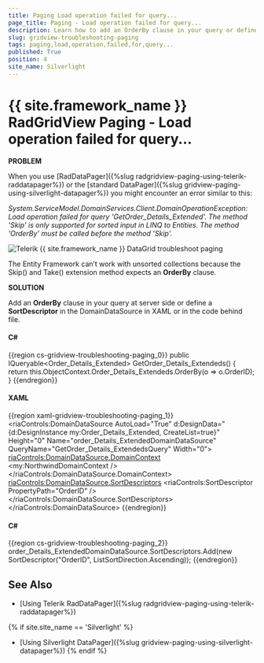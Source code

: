 ```yaml
---
title: Paging Load operation failed for query...
page_title: Paging - Load operation failed for query...
description: Learn how to add an OrderBy clause in your query or define a SortDescriptor to avoid failed page load operation in Telerik's {{ site.framework_name }} DataGrid. 
slug: gridview-troubleshooting-paging
tags: paging,load,operation,failed,for,query...
published: True
position: 4
site_name: Silverlight
---
```


# {{ site.framework_name }} RadGridView Paging - Load operation failed for query...

__PROBLEM__

When you use [RadDataPager]({%slug radgridview-paging-using-telerik-raddatapager%}) or the [standard DataPager]({%slug gridview-paging-using-silverlight-datapager%}) you might encounter an error similar to this:

*System.ServiceModel.DomainServices.Client.DomainOperationException: Load operation failed for query 'GetOrder_Details_Extended'. The method 'Skip' is only supported for sorted input in LINQ to Entities. The method 'OrderBy' must be called before the method 'Skip'.*

![Telerik {{ site.framework_name }} DataGrid troubleshoot paging](images/gridview_troubleshoot_paging.png)

The Entity Framework can’t work with unsorted collections because the Skip() and Take() extension method expects an __OrderBy__ clause. 

__SOLUTION__

Add an __OrderBy__ clause in your query at server side or define a __SortDescriptor__ in the DomainDataSource in XAML or in the code behind file. 

#### __C#__

{{region cs-gridview-troubleshooting-paging_0}}
	public IQueryable<Order_Details_Extended> GetOrder_Details_Extendeds()
	{
	    return this.ObjectContext.Order_Details_Extendeds.OrderBy(o => o.OrderID);
	}
{{endregion}}

#### __XAML__

{{region xaml-gridview-troubleshooting-paging_1}}
	<riaControls:DomainDataSource AutoLoad="True" 
	                            d:DesignData="{d:DesignInstance my:Order_Details_Extended, CreateList=true}" 
	                            Height="0"
	                            Name="order_Details_ExtendedDomainDataSource" 
	                            QueryName="GetOrder_Details_ExtendedsQuery" Width="0">
	    <riaControls:DomainDataSource.DomainContext>
	        <my:NorthwindDomainContext />
	    </riaControls:DomainDataSource.DomainContext>
	    <riaControls:DomainDataSource.SortDescriptors>
	        <riaControls:SortDescriptor PropertyPath="OrderID" />
	    </riaControls:DomainDataSource.SortDescriptors>
	</riaControls:DomainDataSource>
{{endregion}}

#### __C#__

{{region cs-gridview-troubleshooting-paging_2}}
	order_Details_ExtendedDomainDataSource.SortDescriptors.Add(new SortDescriptor("OrderID", ListSortDirection.Ascending));
{{endregion}}

## See Also

 * [Using Telerik RadDataPager]({%slug radgridview-paging-using-telerik-raddatapager%})
 
{% if site.site_name == 'Silverlight' %}
 * [Using Silverlight DataPager]({%slug gridview-paging-using-silverlight-datapager%})
{% endif %}
